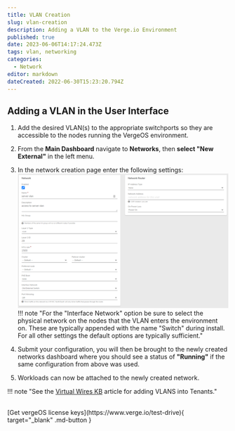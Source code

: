 ```yaml
---
title: VLAN Creation
slug: vlan-creation
description: Adding a VLAN to the Verge.io Environment
published: true
date: 2023-06-06T14:17:24.473Z
tags: vlan, networking
categories:
  - Network
editor: markdown
dateCreated: 2022-06-30T15:23:20.794Z
---
```


## Adding a VLAN in the User Interface
1. Add the desired VLAN(s) to the appropriate switchports so they are accessible to the nodes running the VergeOS environment.
1. From the **Main Dashboard** navigate to **Networks**, then **select "New External"** in the left menu.
1. In the network creation page enter the following settings:
![new-vlan.png](/docs/public/new-vlan.png)
!!! note "For the "Interface Network" option be sure to select the physical network on the nodes that the VLAN enters the environment on. These are typically appended with the name "Switch" during install. For	all other settings the default options are typically sufficient."

4. Submit your configuration, you will then be brought to the newly created networks dashboard where you should see a status of **"Running"** if the same configuration from above was used.
1. Workloads can now be attached to the newly created network. 

!!! note "See the [Virtual Wires KB](/docs/knowledge-base/virtual-wires) article for adding VLANS into Tenants."


<br>
[Get vergeOS license keys](https://www.verge.io/test-drive){ target="_blank" .md-button }